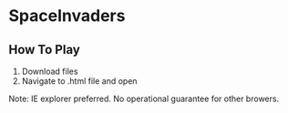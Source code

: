 # SpaceInvaders

## How To Play
1. Download files
2. Navigate to .html file and open

Note: IE explorer preferred. No operational guarantee for other browers.
